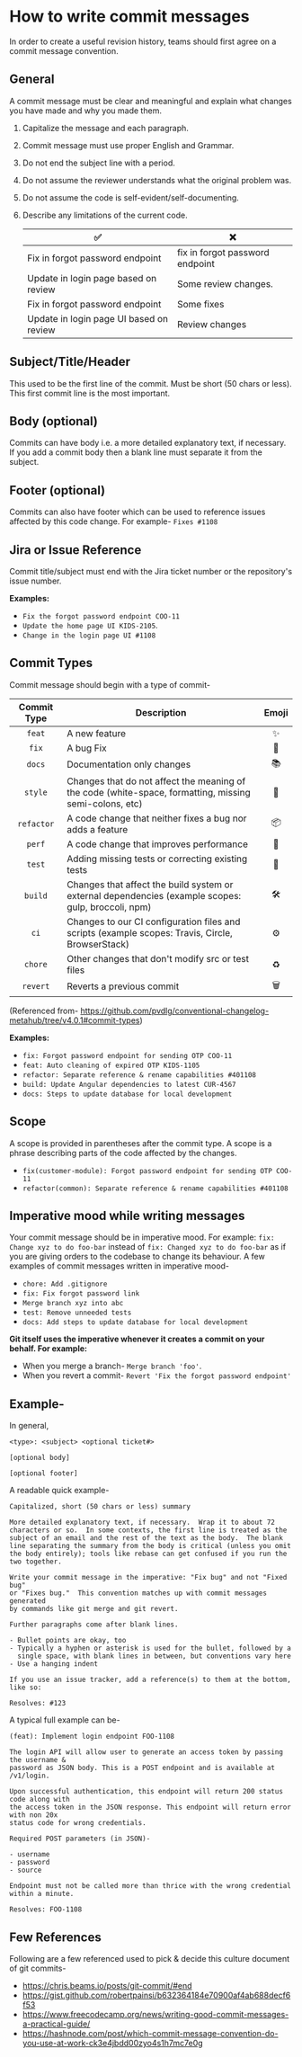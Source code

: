 # How to write commit messages

In order to create a useful revision history, teams should first agree on a commit message convention.

## General

A commit message must be clear and meaningful and explain what changes you have made and why you made them.

1. Capitalize the message and each paragraph.
2. Commit message must use proper English and Grammar.
3. Do not end the subject line with a period.
4. Do not assume the reviewer understands what the original problem was.
5. Do not assume the code is self-evident/self-documenting.
6. Describe any limitations of the current code.

     :white_check_mark:   |   :x:
   -----------------------|----------
   Fix in forgot password endpoint | fix in forgot password endpoint
   Update in login page based on review | Some review changes.
   Fix in forgot password endpoint | Some fixes
   Update in login page UI based on review | Review changes

## Subject/Title/Header

This used to be the first line of the commit. Must be short (50 chars or less). This first commit line is the most 
important.

## Body (optional)

Commits can have body i.e. a more detailed explanatory text, if necessary. If you add a commit body then a blank 
line must separate it from the subject.

## Footer (optional)

Commits can also have footer which can be used to reference issues affected by this code change. For example-
`Fixes #1108`

## Jira or Issue Reference

Commit title/subject must end with the Jira ticket number or the repository's issue number.
   
**Examples:**

- `Fix the forgot password endpoint COO-11` 
- `Update the home page UI KIDS-2105`.
- `Change in the login page UI #1108`

## Commit Types

Commit message should begin with a type of commit-

| Commit Type | Description                                                                                                 | Emoji |
|:-----------:|-------------------------------------------------------------------------------------------------------------|:-----:|
|   `feat`    | A new feature                                                                                               |  ✨   |
|    `fix`    | A bug Fix                                                                                                   |  🐛   |
|   `docs`    | Documentation only changes                                                                                  |  📚   |
|   `style`   | Changes that do not affect the meaning of the code (white-space, formatting, missing semi-colons, etc)      |  💎   |
| `refactor`  | A code change that neither fixes a bug nor adds a feature                                                   |  📦   |
|   `perf`    | A code change that improves performance                                                                     |  🚀   |
|   `test`    | Adding missing tests or correcting existing tests                                                           |  🚨   |
|   `build`   | Changes that affect the build system or external dependencies (example scopes: gulp, broccoli, npm)         |  🛠   |
|    `ci`     | Changes to our CI configuration files and scripts (example scopes: Travis, Circle, BrowserStack)            |  ⚙️   |
|   `chore`   | Other changes that don't modify src or test files                                                           |  ♻️   |
|  `revert`   | Reverts a previous commit                                                                                   |  🗑   |

(Referenced from- https://github.com/pvdlg/conventional-changelog-metahub/tree/v4.0.1#commit-types)

**Examples:**

- `fix: Forgot password endpoint for sending OTP COO-11`
- `feat: Auto cleaning of expired OTP KIDS-1105`
- `refactor: Separate reference & rename capabilities #401108`
- `build: Update Angular dependencies to latest CUR-4567`
- `docs: Steps to update database for local development`

## Scope

A scope is provided in parentheses after the commit type. A scope is a phrase describing parts of the code affected 
by the changes.

- `fix(customer-module): Forgot password endpoint for sending OTP COO-11`
- `refactor(common): Separate reference & rename capabilities #401108`

## Imperative mood while writing messages

Your commit message should be in imperative mood. For example: `fix: Change xyz to do foo-bar` instead of
`fix: Changed xyz to do foo-bar` as if you are giving orders to the codebase to change its behaviour. A few examples 
of commit messages written in imperative mood-

- `chore: Add .gitignore`
- `fix: Fix forgot password link`
- `Merge branch xyz into abc`
- `test: Remove unneeded tests`
- `docs: Add steps to update database for local development`

**Git itself uses the imperative whenever it creates a commit on your behalf. For example:**

- When you merge a branch- `Merge branch 'foo'`.
- When you revert a commit- `Revert 'Fix the forgot password endpoint'`

## Example-

In general, 
```
<type>: <subject> <optional ticket#>

[optional body]

[optional footer]
```

A readable quick example-

```
Capitalized, short (50 chars or less) summary

More detailed explanatory text, if necessary.  Wrap it to about 72
characters or so.  In some contexts, the first line is treated as the
subject of an email and the rest of the text as the body.  The blank
line separating the summary from the body is critical (unless you omit
the body entirely); tools like rebase can get confused if you run the
two together.

Write your commit message in the imperative: "Fix bug" and not "Fixed bug"
or "Fixes bug."  This convention matches up with commit messages generated
by commands like git merge and git revert.

Further paragraphs come after blank lines.

- Bullet points are okay, too
- Typically a hyphen or asterisk is used for the bullet, followed by a
  single space, with blank lines in between, but conventions vary here
- Use a hanging indent

If you use an issue tracker, add a reference(s) to them at the bottom,
like so:

Resolves: #123
```

A typical full example can be-

```
(feat): Implement login endpoint FOO-1108

The login API will allow user to generate an access token by passing the username &
password as JSON body. This is a POST endpoint and is available at /v1/login.

Upon successful authentication, this endpoint will return 200 status code along with
the access token in the JSON response. This endpoint will return error with non 20x
status code for wrong credentials.

Required POST parameters (in JSON)-

- username
- password
- source

Endpoint must not be called more than thrice with the wrong credential within a minute.

Resolves: FOO-1108
```

## Few References

Following are a few referenced used to pick & decide this culture document of git commits-

- https://chris.beams.io/posts/git-commit/#end
- https://gist.github.com/robertpainsi/b632364184e70900af4ab688decf6f53
- https://www.freecodecamp.org/news/writing-good-commit-messages-a-practical-guide/
- https://hashnode.com/post/which-commit-message-convention-do-you-use-at-work-ck3e4jbdd00zyo4s1h7mc7e0g